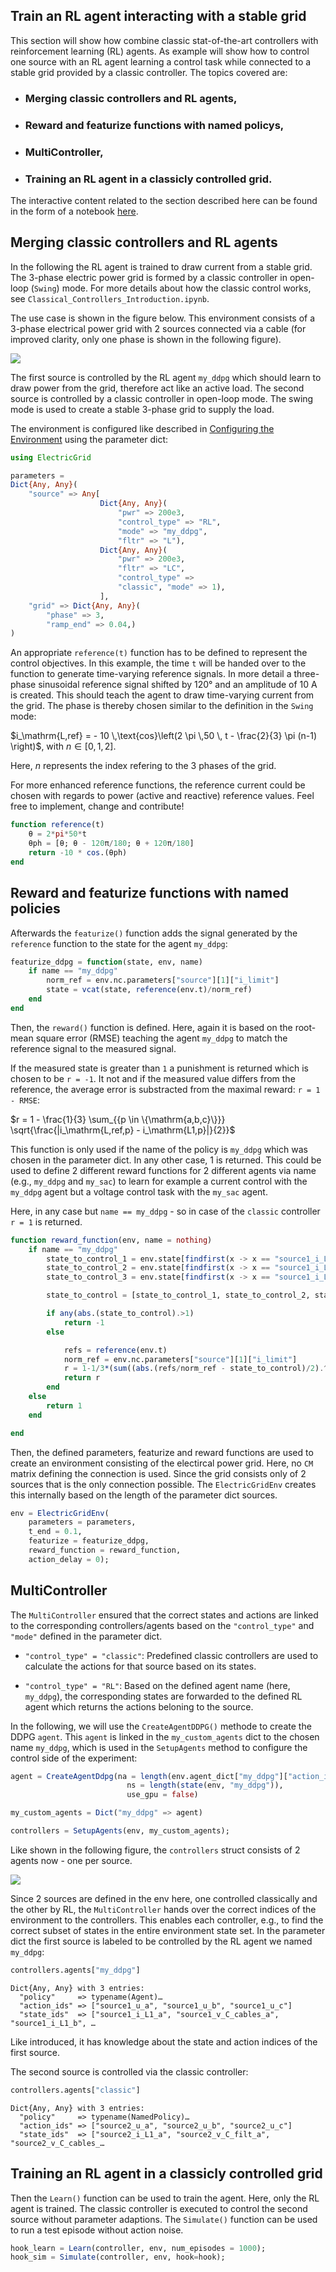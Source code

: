 ## Train an RL agent interacting with a stable grid
This section will show how combine classic stat-of-the-art controllers with reinforcement learning (RL) agents.
As example will show how to control one source with an RL agent learning a control task while connected to a stable grid provided by a classic controller. The topics covered are:

 - ### Merging classic controllers and RL agents,
 - ### Reward and featurize functions with named policys,
 - ### MultiController,
 - ### Training an RL agent in a classicly controlled grid.

The interactive content related to the section described here can be found in the form of a notebook [here](https://github.com/upb-lea/ElectricGrid.jl/blob/main/examples/notebooks/RL_Classical_Controllers_Merge_DEMO.ipynb).


## Merging classic controllers and RL agents

In the following the RL agent is trained to draw current from a stable grid.
The 3-phase electric power grid is formed by a classic controller in open-loop (`Swing`) mode. 
For more details about how the classic control works, see `Classical_Controllers_Introduction.ipynb`.

The use case is shown in the figure below.
This environment consists of a 3-phase electrical power grid with 2 sources connected via a cable (for improved clarity, only one phase is shown in the following figure).

![](./assets/RL_classic_swing.png)

The first source is controlled by the RL agent `my_ddpg` which should learn to draw power from the grid, therefore act like an active load.
The second source is controlled by a classic controller in open-loop mode. 
The swing mode is used to create a stable 3-phase grid to supply the load.

The environment is configured like described in [Configuring the Environment](https://upb-lea.github.io/ElectricGrid.jl/dev/Env_Create/) using the parameter dict:
```julia
using ElectricGrid

parameters = 
Dict{Any, Any}(
    "source" => Any[
                    Dict{Any, Any}(
                        "pwr" => 200e3, 
                        "control_type" => "RL", 
                        "mode" => "my_ddpg", 
                        "fltr" => "L"),
                    Dict{Any, Any}(
                        "pwr" => 200e3, 
                        "fltr" => "LC", 
                        "control_type" => 
                        "classic", "mode" => 1),
                    ],
    "grid" => Dict{Any, Any}(
        "phase" => 3, 
        "ramp_end" => 0.04,)
)
```


An appropriate `reference(t)` function has to be defined to represent the control objectives.
In this example, the time `t` will be handed over to the function to generate time-varying reference signals.
In more detail a three-phase sinusoidal reference signal shifted by 120° and an amplitude of 10 A is created.
This should teach the agent to draw time-varying current from the grid. 
The phase is thereby chosen similar to the definition in the `Swing` mode:

$i_\mathrm{L,ref} =  - 10 \,\text{cos}\left(2 \pi \,50 \, t - \frac{2}{3} \pi (n-1) \right)$, with $n \in [0,1,2]$.

Here, $n$ represents the index refering to the 3 phases of the grid.

For more enhanced reference functions, the reference current could be chosen with regards to power (active and reactive) reference values.
Feel free to implement, change and contribute! 


```julia
function reference(t)
    θ = 2*pi*50*t
    θph = [θ; θ - 120π/180; θ + 120π/180]
    return -10 * cos.(θph) 
end
```


## Reward and featurize functions with named policies

Afterwards the `featurize()` function adds the signal generated by the `reference` function to the state for the agent `my_ddpg`:


```julia
featurize_ddpg = function(state, env, name)
    if name == "my_ddpg"
        norm_ref = env.nc.parameters["source"][1]["i_limit"]
        state = vcat(state, reference(env.t)/norm_ref)
    end
end
```




Then, the `reward()` function is defined. Here, again it is based on the root-mean square error (RMSE) teaching the agent `my_ddpg` to match the reference signal to the measured signal. 

If the measured state is greater than `1` a punishment is returned which is chosen to be `r = -1`.
It not and if the measured value differs from the reference, the average error is substracted from the maximal reward: `r = 1 - RMSE`:

$r = 1 - \frac{1}{3} \sum_{{p \in \{\mathrm{a,b,c}\}}} \sqrt{\frac{|i_\mathrm{L,ref,p} - i_\mathrm{L1,p}|}{2}}$

This function is only used if the name of the policy is `my_ddpg` which was chosen in the parameter dict. 
In any other case, 1 is returned.
This could be used to define 2 different reward functions for 2 different agents via name (e.g., `my_ddpg` and `my_sac`) to learn for example a current control with the `my_ddpg` agent but a voltage control task with the `my_sac` agent.

Here, in any case but `name == my_ddpg` - so in case of the `classic` controller `r = 1` is returned.


```julia
function reward_function(env, name = nothing)
    if name == "my_ddpg"
        state_to_control_1 = env.state[findfirst(x -> x == "source1_i_L1_a", env.state_ids)]
        state_to_control_2 = env.state[findfirst(x -> x == "source1_i_L1_b", env.state_ids)]
        state_to_control_3 = env.state[findfirst(x -> x == "source1_i_L1_c", env.state_ids)]

        state_to_control = [state_to_control_1, state_to_control_2, state_to_control_3]

        if any(abs.(state_to_control).>1)
            return -1
        else

            refs = reference(env.t)
            norm_ref = env.nc.parameters["source"][1]["i_limit"]          
            r = 1-1/3*(sum((abs.(refs/norm_ref - state_to_control)/2).^0.5))
            return r 
        end
    else
        return 1
    end

end
```

Then, the defined parameters, featurize and reward functions are used to create an environment consisting of the electircal power grid. 
Here, no `CM` matrix defining the connection is used. Since the grid consists only of 2 sources that is the only connection possible. 
The `ElectricGridEnv` creates this internally based on the length of the parameter dict sources.


```julia
env = ElectricGridEnv(
    parameters = parameters, 
    t_end = 0.1, 
    featurize = featurize_ddpg, 
    reward_function = reward_function, 
    action_delay = 0);
```

## MultiController

The `MultiController` ensured that the correct states and actions are linked to the corresponding controllers/agents based on the `"control_type"` and `"mode"` defined in the parameter dict.

 - `"control_type" = "classic"`: Predefined classic controllers are used to calculate the actions for that source based on its states.

 - `"control_type" = "RL"`: Based on the defined agent name (here, `my_ddpg`), the corresponding states are forwarded to the defined RL agent which returns the actions beloning to the source.

In the following, we will use the `CreateAgentDDPG()` methode to create the DDPG `agent`. This `agent` is linked in the `my_custom_agents` dict to the chosen name `my_ddpg`, which is used in the `SetupAgents` method to configure the control side of the experiment:


```julia
agent = CreateAgentDdpg(na = length(env.agent_dict["my_ddpg"]["action_ids"]),
                          ns = length(state(env, "my_ddpg")),
                          use_gpu = false)

my_custom_agents = Dict("my_ddpg" => agent)

controllers = SetupAgents(env, my_custom_agents);
```

Like shown in the following figure, the `controllers` struct consists of 2 agents now - one per source.

![](./assets/Multiagent_classic_RL.png)

Since 2 sources are defined in the env here, one controlled classically and the other by RL, the `MultiController` hands over the correct indices of the environment to the controllers.
This enables each controller, e.g., to find the correct subset of states in the entire environment state set.
In the parameter dict the first source is labeled to be controlled by the RL agent we named `my_ddpg`: 


```julia
controllers.agents["my_ddpg"]
```


    Dict{Any, Any} with 3 entries:
      "policy"     => typename(Agent)…
      "action_ids" => ["source1_u_a", "source1_u_b", "source1_u_c"]
      "state_ids"  => ["source1_i_L1_a", "source1_v_C_cables_a", "source1_i_L1_b", …


Like introduced, it has knowledge about the state and action indices of the first source.

The second source is controlled via the classic controller: 


```julia
controllers.agents["classic"]
```


    Dict{Any, Any} with 3 entries:
      "policy"     => typename(NamedPolicy)…
      "action_ids" => ["source2_u_a", "source2_u_b", "source2_u_c"]
      "state_ids"  => ["source2_i_L1_a", "source2_v_C_filt_a", "source2_v_C_cables_…


## Training an RL agent in a classicly controlled grid

Then the `Learn()` function can be used to train the agent. 
Here, only the RL agent is trained. 
The classic controller is executed to control the second source without parameter adaptions.
The `Simulate()` function can be used to run a test episode without action noise.

```julia
hook_learn = Learn(controller, env, num_episodes = 1000);
hook_sim = Simulate(controller, env, hook=hook);
```
